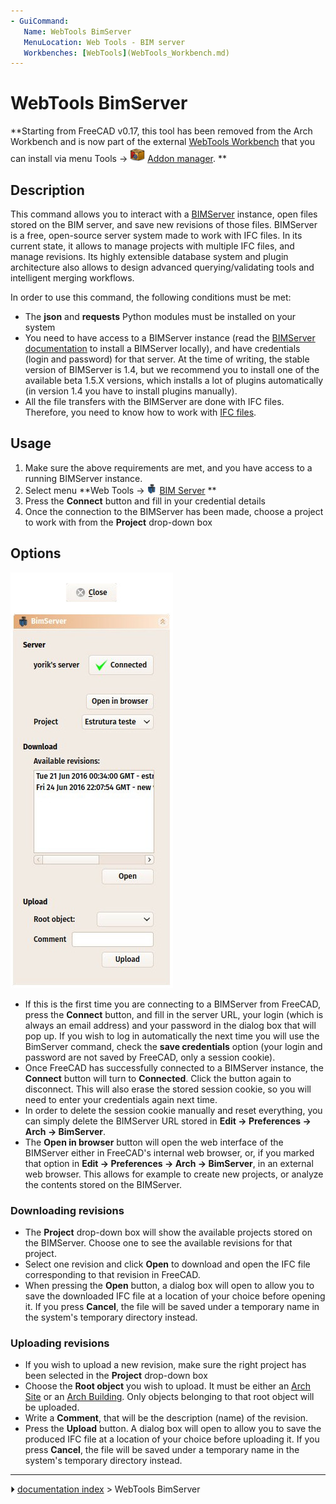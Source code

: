 ```yaml
---
- GuiCommand:
   Name: WebTools BimServer
   MenuLocation: Web Tools - BIM server
   Workbenches: [WebTools](WebTools_Workbench.md)
---
```


# WebTools BimServer


**Starting from FreeCAD v0.17, this tool has been removed from the Arch Workbench and is now part of the external [WebTools Workbench](WebTools_Workbench.md) that you can install via menu Tools → <img src="images/AddonManager.svg" width=24px> [Addon manager](Std_AddonMgr.md).
**

## Description

This command allows you to interact with a [BIMServer](http://www.bimserver.org) instance, open files stored on the BIM server, and save new revisions of those files. BIMServer is a free, open-source server system made to work with IFC files. In its current state, it allows to manage projects with multiple IFC files, and manage revisions. Its highly extensible database system and plugin architecture also allows to design advanced querying/validating tools and intelligent merging workflows.

In order to use this command, the following conditions must be met:

-   The **json** and **requests** Python modules must be installed on your system
-   You need to have access to a BIMServer instance (read the [BIMServer documentation](https://github.com/opensourceBIM/BIMserver/wiki) to install a BIMServer locally), and have credentials (login and password) for that server. At the time of writing, the stable version of BIMServer is 1.4, but we recommend you to install one of the available beta 1.5.X versions, which installs a lot of plugins automatically (in version 1.4 you have to install plugins manually).
-   All the file transfers with the BIMServer are done with IFC files. Therefore, you need to know how to work with [IFC files](Arch_IFC.md).

## Usage

1.  Make sure the above requirements are met, and you have access to a running BIMServer instance.
2.  Select menu **Web Tools → <img src="images/WebTools_BimServer.svg" width=16px> [BIM Server](WebTools_BimServer.md)
**
3.  Press the **Connect** button and fill in your credential details
4.  Once the connection to the BIMServer has been made, choose a project to work with from the **Project** drop-down box

## Options

![](images/Arch_Bimserver_panel.jpg )

-   If this is the first time you are connecting to a BIMServer from FreeCAD, press the **Connect** button, and fill in the server URL, your login (which is always an email address) and your password in the dialog box that will pop up. If you wish to log in automatically the next time you will use the BimServer command, check the **save credentials** option (your login and password are not saved by FreeCAD, only a session cookie).
-   Once FreeCAD has successfully connected to a BIMServer instance, the **Connect** button will turn to **Connected**. Click the button again to disconnect. This will also erase the stored session cookie, so you will need to enter your credentials again next time.
-   In order to delete the session cookie manually and reset everything, you can simply delete the BIMServer URL stored in **Edit → Preferences → Arch → BimServer**.
-   The **Open in browser** button will open the web interface of the BIMServer either in FreeCAD\'s internal web browser, or, if you marked that option in **Edit → Preferences → Arch → BimServer**, in an external web browser. This allows for example to create new projects, or analyze the contents stored on the BIMServer.

### Downloading revisions 

-   The **Project** drop-down box will show the available projects stored on the BIMServer. Choose one to see the available revisions for that project.
-   Select one revision and click **Open** to download and open the IFC file corresponding to that revision in FreeCAD.
-   When pressing the **Open** button, a dialog box will open to allow you to save the downloaded IFC file at a location of your choice before opening it. If you press **Cancel**, the file will be saved under a temporary name in the system\'s temporary directory instead.

### Uploading revisions 

-   If you wish to upload a new revision, make sure the right project has been selected in the **Project** drop-down box
-   Choose the **Root object** you wish to upload. It must be either an [Arch Site](Arch_Site.md) or an [Arch Building](Arch_Building.md). Only objects belonging to that root object will be uploaded.
-   Write a **Comment**, that will be the description (name) of the revision.
-   Press the **Upload** button. A dialog box will open to allow you to save the produced IFC file at a location of your choice before uploading it. If you press **Cancel**, the file will be saved under a temporary name in the system\'s temporary directory instead.



---
⏵ [documentation index](../README.md) > WebTools BimServer
